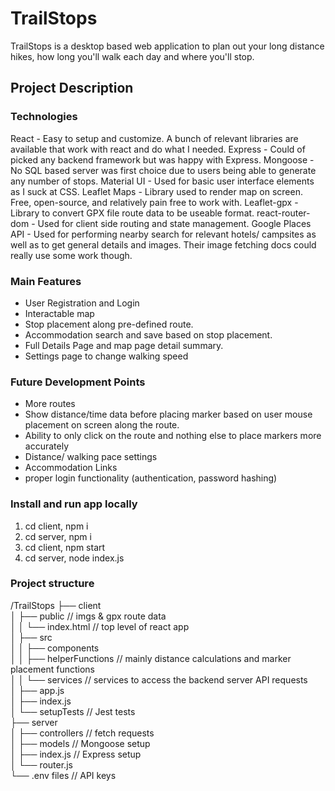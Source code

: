 # TrailStops

TrailStops is a desktop based web application to plan out your long distance hikes, how long you'll walk each day and where you'll stop.

## Project Description

### Technologies

React - Easy to setup and customize. A bunch of relevant libraries are available that work with react and do what I needed.
Express - Could of picked any backend framework but was happy with Express.
Mongoose - No SQL based server was first choice due to users being able to generate any number of stops.
Material UI - Used for basic user interface elements as I suck at CSS.
Leaflet Maps - Library used to render map on screen. Free, open-source, and relatively pain free to work with.
Leaflet-gpx - Library to convert GPX file route data to be useable format.
react-router-dom - Used for client side routing and state management.
Google Places API - Used for performing nearby search for relevant hotels/ campsites as well as to get general details and images. Their image fetching docs could really use some work though.

### Main Features
- User Registration and Login
- Interactable map
- Stop placement along pre-defined route.
- Accommodation search and save based on stop placement.
- Full Details Page and map page detail summary.
- Settings page to change walking speed

### Future Development Points
- More routes
- Show distance/time data before placing marker based on user mouse placement on screen along the route.
- Ability to only click on the route and nothing else to place markers more accurately
- Distance/ walking pace settings
- Accommodation Links
- proper login functionality (authentication, password hashing)

### Install and run app locally
1. cd client, npm i
2. cd server, npm i
3. cd client, npm start
4. cd server, node index.js

### Project structure
/TrailStops
├── client<br>
│   ├── public // imgs & gpx route data<br>
│   │   └── index.html // top level of react app<br>
│   ├── src<br>
│   │   ├── components<br>
│   │   ├── helperFunctions // mainly distance calculations and marker placement functions<br>
│   │   └── services // services to access the backend server API requests<br>
│   ├── app.js<br>
│   ├── index.js<br>
│   └── setupTests  // Jest tests<br>
├── server<br>
│   ├── controllers // fetch requests<br>
│   ├── models  // Mongoose setup<br>
│   ├── index.js  // Express setup<br>
│   └── router.js<br>
└── .env files  // API keys<br>
